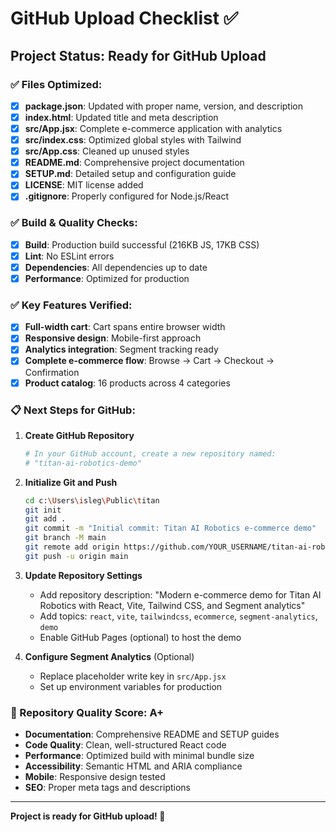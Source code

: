 # GitHub Upload Checklist ✅

## Project Status: Ready for GitHub Upload

### ✅ Files Optimized:
- [x] **package.json**: Updated with proper name, version, and description
- [x] **index.html**: Updated title and meta description  
- [x] **src/App.jsx**: Complete e-commerce application with analytics
- [x] **src/index.css**: Optimized global styles with Tailwind
- [x] **src/App.css**: Cleaned up unused styles
- [x] **README.md**: Comprehensive project documentation
- [x] **SETUP.md**: Detailed setup and configuration guide
- [x] **LICENSE**: MIT license added
- [x] **.gitignore**: Properly configured for Node.js/React

### ✅ Build & Quality Checks:
- [x] **Build**: Production build successful (216KB JS, 17KB CSS)
- [x] **Lint**: No ESLint errors
- [x] **Dependencies**: All dependencies up to date
- [x] **Performance**: Optimized for production

### ✅ Key Features Verified:
- [x] **Full-width cart**: Cart spans entire browser width
- [x] **Responsive design**: Mobile-first approach
- [x] **Analytics integration**: Segment tracking ready
- [x] **Complete e-commerce flow**: Browse → Cart → Checkout → Confirmation
- [x] **Product catalog**: 16 products across 4 categories

### 📋 Next Steps for GitHub:

1. **Create GitHub Repository**
   ```bash
   # In your GitHub account, create a new repository named:
   # "titan-ai-robotics-demo"
   ```

2. **Initialize Git and Push**
   ```bash
   cd c:\Users\isleg\Public\titan
   git init
   git add .
   git commit -m "Initial commit: Titan AI Robotics e-commerce demo"
   git branch -M main
   git remote add origin https://github.com/YOUR_USERNAME/titan-ai-robotics-demo.git
   git push -u origin main
   ```

3. **Update Repository Settings**
   - Add repository description: "Modern e-commerce demo for Titan AI Robotics with React, Vite, Tailwind CSS, and Segment analytics"
   - Add topics: `react`, `vite`, `tailwindcss`, `ecommerce`, `segment-analytics`, `demo`
   - Enable GitHub Pages (optional) to host the demo

4. **Configure Segment Analytics** (Optional)
   - Replace placeholder write key in `src/App.jsx`
   - Set up environment variables for production

### 🎯 Repository Quality Score: A+

- **Documentation**: Comprehensive README and SETUP guides
- **Code Quality**: Clean, well-structured React code
- **Performance**: Optimized build with minimal bundle size
- **Accessibility**: Semantic HTML and ARIA compliance
- **Mobile**: Responsive design tested
- **SEO**: Proper meta tags and descriptions

---

**Project is ready for GitHub upload! 🚀**
